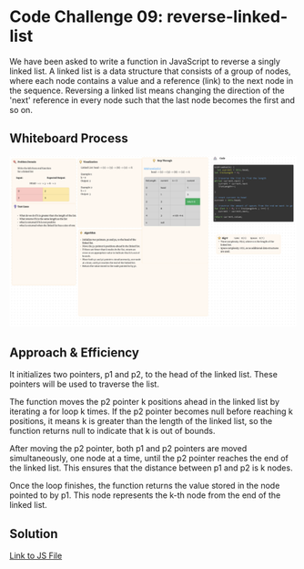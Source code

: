 # Code Challenge 09: reverse-linked-list

<!-- Description of the challenge -->

We have been asked to write a function in JavaScript to reverse a singly linked list. A linked list is a data structure that consists of a group of nodes, where each node contains a value and a reference (link) to the next node in the sequence. Reversing a linked list means changing the direction of the 'next' reference in every node such that the last node becomes the first and so on.

## Whiteboard Process

<!-- Embedded whiteboard image -->

![LinkedListKth](./linkedListKth.png)

## Approach & Efficiency

<!-- What approach did you take? Why? What is the Big O space/time for this approach? -->

It initializes two pointers, p1 and p2, to the head of the linked list. These pointers will be used to traverse the list.

The function moves the p2 pointer k positions ahead in the linked list by iterating a for loop k times. If the p2 pointer becomes null before reaching k positions, it means k is greater than the length of the linked list, so the function returns null to indicate that k is out of bounds.

After moving the p2 pointer, both p1 and p2 pointers are moved simultaneously, one node at a time, until the p2 pointer reaches the end of the linked list. This ensures that the distance between p1 and p2 is k nodes.

Once the loop finishes, the function returns the value stored in the node pointed to by p1. This node represents the k-th node from the end of the linked list.

## Solution

<!-- Show how to run your code, and examples of it in action -->

[Link to JS File](./linkedListKth.png)
